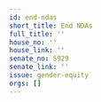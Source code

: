 ```yaml
---
id: end-ndas
short_title: End NDAs
full_title: ''
house_no: ''
house_link: ''
senate_no: S929
senate_link: ''
issue: gender-equity
orgs: []
---
```

